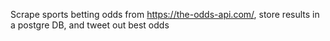 Scrape sports betting odds from https://the-odds-api.com/, store results in a postgre DB, and tweet out best odds

